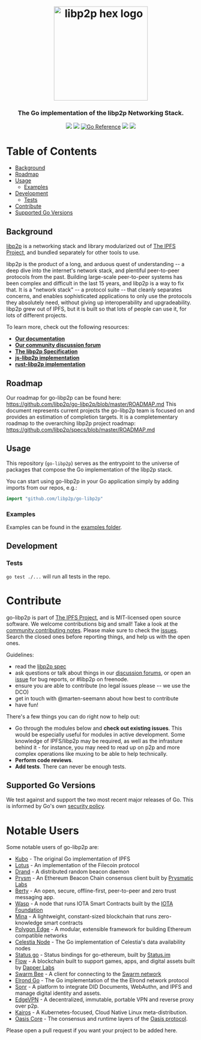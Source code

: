 
<h1 align="center">
  <a href="libp2p.io"><img width="250" src="https://github.com/libp2p/libp2p/blob/master/logo/black-bg-2.png?raw=true" alt="libp2p hex logo" /></a>
</h1>

<h3 align="center">The Go implementation of the libp2p Networking Stack.</h3>

<p align="center">
  <a href="http://protocol.ai"><img src="https://img.shields.io/badge/made%20by-Protocol%20Labs-blue.svg?style=flat-square" /></a>
  <a href="http://libp2p.io/"><img src="https://img.shields.io/badge/project-libp2p-yellow.svg?style=flat-square" /></a>
  <a href="https://pkg.go.dev/github.com/libp2p/go-libp2p"><img src="https://pkg.go.dev/badge/github.com/libp2p/go-libp2p.svg" alt="Go Reference"></a>
  <a href="https://discuss.libp2p.io"><img src="https://img.shields.io/discourse/https/discuss.libp2p.io/posts.svg"/></a>
  <a href="https://marcopolo.github.io/FlakyTests/"><img src="https://marcopolo.github.io/FlakyTests/current-score.svg"/></a>
</p>

# Table of Contents

- [Background](#background)
- [Roadmap](#roadmap)
- [Usage](#usage)
  - [Examples](#examples)
- [Development](#development)
  - [Tests](#tests)
- [Contribute](#contribute)
- [Supported Go Versions](#supported-go-versions)

## Background

[libp2p](https://github.com/libp2p/specs) is a networking stack and library modularized out of [The IPFS Project](https://github.com/ipfs/ipfs), and bundled separately for other tools to use.
>
libp2p is the product of a long, and arduous quest of understanding -- a deep dive into the internet's network stack, and plentiful peer-to-peer protocols from the past. Building large-scale peer-to-peer systems has been complex and difficult in the last 15 years, and libp2p is a way to fix that. It is a "network stack" -- a protocol suite -- that cleanly separates concerns, and enables sophisticated applications to only use the protocols they absolutely need, without giving up interoperability and upgradeability. libp2p grew out of IPFS, but it is built so that lots of people can use it, for lots of different projects.

To learn more, check out the following resources:
- [**Our documentation**](https://docs.libp2p.io)
- [**Our community discussion forum**](https://discuss.libp2p.io)
- [**The libp2p Specification**](https://github.com/libp2p/specs)
- [**js-libp2p implementation**](https://github.com/libp2p/js-libp2p)
- [**rust-libp2p implementation**](https://github.com/libp2p/rust-libp2p)

## Roadmap

Our roadmap for go-libp2p can be found here: https://github.com/libp2p/go-libp2p/blob/master/ROADMAP.md
This document represents current projects the go-libp2p team is focused on and provides an estimation of completion targets. It is a completementary roadmap to the overarching libp2p project roadmap: https://github.com/libp2p/specs/blob/master/ROADMAP.md

## Usage

This repository (`go-libp2p`) serves as the entrypoint to the universe of packages that compose the Go implementation of the libp2p stack.

You can start using go-libp2p in your Go application simply by adding imports from our repos, e.g.:

```go
import "github.com/libp2p/go-libp2p"
```

### Examples

Examples can be found in the [examples folder](examples).

## Development

### Tests

`go test ./...` will run all tests in the repo.

# Contribute

go-libp2p is part of [The IPFS Project](https://github.com/ipfs/ipfs), and is MIT-licensed open source software. We welcome contributions big and small! Take a look at the [community contributing notes](https://github.com/ipfs/community/blob/master/CONTRIBUTING.md). Please make sure to check the [issues](https://github.com/ipfs/go-libp2p/issues). Search the closed ones before reporting things, and help us with the open ones.

Guidelines:

- read the [libp2p spec](https://github.com/libp2p/specs)
- ask questions or talk about things in  our [discussion forums](https://discuss.libp2p.io), or open an [issue](https://github.com/libp2p/go-libp2p/issues) for bug reports, or #libp2p on freenode.
- ensure you are able to contribute (no legal issues please -- we use the DCO)
- get in touch with @marten-seemann about how best to contribute
- have fun!

There's a few things you can do right now to help out:
 - Go through the modules below and **check out existing issues**. This would be especially useful for modules in active development. Some knowledge of IPFS/libp2p may be required, as well as the infrasture behind it - for instance, you may need to read up on p2p and more complex operations like muxing to be able to help technically.
 - **Perform code reviews**.
 - **Add tests**. There can never be enough tests.

## Supported Go Versions

We test against and support the two most recent major releases of Go. This is
informed by Go's own [security policy](https://go.dev/security).

# Notable Users
Some notable users of go-libp2p are:
- [Kubo](https://github.com/ipfs/kubo) - The original Go implementation of IPFS
- [Lotus](https://github.com/filecoin-project/lotus) - An implementation of the Filecoin protocol
- [Drand](https://github.com/drand/drand) - A distributed random beacon daemon
- [Prysm](https://github.com/prysmaticlabs/prysm) - An Ethereum Beacon Chain consensus client built by [Prysmatic Labs](https://prysmaticlabs.com/)
- [Berty](https://github.com/berty/berty) - An open, secure, offline-first, peer-to-peer and zero trust messaging app.
- [Wasp](https://github.com/iotaledger/wasp) - A node that runs IOTA Smart Contracts built by the [IOTA Foundation](https://www.iota.org/)
- [Mina](https://github.com/minaprotocol/mina) - A lightweight, constant-sized blockchain that runs zero-knowledge smart contracts
- [Polygon Edge](https://github.com/0xPolygon/polygon-edge) - A modular, extensible framework for building Ethereum compatible networks
- [Celestia Node](https://github.com/celestiaorg/celestia-node) - The Go implementation of Celestia's data availability nodes
- [Status go](https://github.com/status-im/status-go) - Status bindings for go-ethereum, built by [Status.im](https://status.im/)
- [Flow](https://github.com/onflow/flow-go) - A blockchain built to support games, apps, and digital assets built by [Dapper Labs](https://www.dapperlabs.com/)
- [Swarm Bee](https://github.com/ethersphere/bee) - A client for connecting to the [Swarm network](https://www.ethswarm.org/)
- [Elrond Go](https://github.com/multiversx/mx-chain-go) - The Go implementation of the the Elrond network protocol
- [Sonr](https://github.com/sonr-io/sonr) - A platform to integrate DID Documents, WebAuthn, and IPFS and manage digital identity and assets.
- [EdgeVPN](https://github.com/mudler/edgevpn) - A decentralized, immutable, portable VPN and reverse proxy over p2p.
- [Kairos](https://github.com/kairos-io/kairos) - A Kubernetes-focused, Cloud Native Linux meta-distribution.
- [Oasis Core](https://github.com/oasisprotocol/oasis-core) - The consensus and runtime layers of the [Oasis protocol](https://oasisprotocol.org/).

Please open a pull request if you want your project to be added here.
